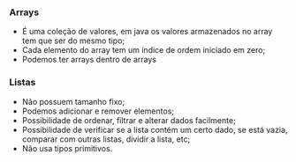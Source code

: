 ### Arrays ###

* É uma coleção de valores, em java os valores armazenados no array tem que ser do mesmo tipo;
* Cada elemento do array tem um índice de ordem iniciado em zero;
* Podemos ter arrays dentro de arrays

### Listas ###

* Não possuem tamanho fixo;
* Podemos adicionar e remover elementos;
* Possibilidade de ordenar, filtrar e alterar dados facilmente;
* Possibilidade de verificar se a lista contém um certo dado, se está vazia, comparar com outras listas, dividir a lista, etc;
* Não usa tipos primitivos.
